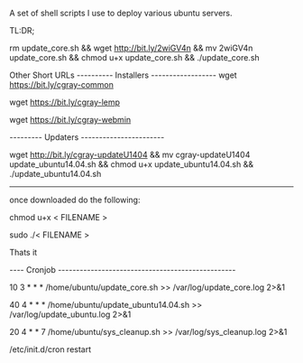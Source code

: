 A set of shell scripts I use to deploy various ubuntu servers.

TL:DR;

rm update_core.sh && wget http://bit.ly/2wiGV4n && mv 2wiGV4n update_core.sh && chmod u+x update_core.sh && ./update_core.sh


Other Short URLs
---------- Installers ------------------
wget https://bit.ly/cgray-common

wget https://bit.ly/cgray-lemp

wget https://bit.ly/cgray-webmin

--------- Updaters -----------------------

wget http://bit.ly/cgray-updateU1404  && mv cgray-updateU1404 update_ubuntu14.04.sh  && chmod u+x update_ubuntu14.04.sh && ./update_ubuntu14.04.sh

------------------------------------------
once downloaded do the following:

chmod u+x < FILENAME >

sudo ./< FILENAME >


Thats it

----  Cronjob -------------------------------------------------

10 3 * * * /home/ubuntu/update_core.sh >> /var/log/update_core.log 2>&1

40 4 * * * /home/ubuntu/update_ubuntu14.04.sh >> /var/log/update_ubuntu.log 2>&1

20 4 * * 7 /home/ubuntu/sys_cleanup.sh >> /var/log/sys_cleanup.log 2>&1

/etc/init.d/cron restart
